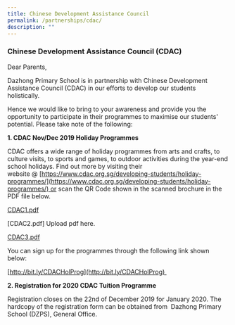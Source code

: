 ```yaml
---
title: Chinese Development Assistance Council
permalink: /partnerships/cdac/
description: ""
---
```

### Chinese Development Assistance Council (CDAC)

Dear Parents,

  

Dazhong Primary School is in partnership with Chinese Development Assistance Council (CDAC) in our efforts to develop our students holistically.

Hence we would like to bring to your awareness and provide you the opportunity to participate in their programmes to maximise our students' potential. Please take note of the following:

**1\. CDAC Nov/Dec 2019 Holiday Programmes**

CDAC offers a wide range of holiday programmes from arts and crafts, to culture visits, to sports and games, to outdoor activities during the year-end school holidays. Find out more by visiting their website @ [https://www.cdac.org.sg/developing-students/holiday-programmes/](https://www.cdac.org.sg/developing-students/holiday-programmes/) or scan the QR Code shown in the scanned brochure in the PDF file below.

[CDAC1.pdf](/files/CDAC1.pdf)

[CDAC2.pdf] Upload pdf here.

[CDAC3.pdf](/files/CDAC3.pdf)  

You can sign up for the programmes through the following link shown below:  

[http://bit.ly/CDACHolProg](http://bit.ly/CDACHolProg) 

  

**2\. Registration for 2020 CDAC Tuition Programme**

Registration closes on the 22nd of December 2019 for January 2020. The hardcopy of the registration form can be obtained from  Dazhong Primary School (DZPS), General Office.